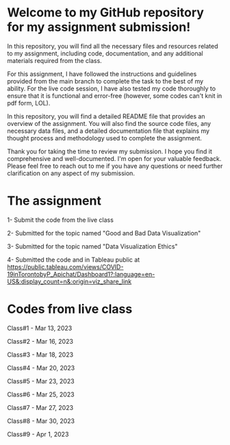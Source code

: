 # Welcome to my GitHub repository for my assignment submission! 

In this repository, you will find all the necessary files and resources related to my assignment, including code, documentation, and any additional materials required from the class.

For this assignment, I have followed the instructions and guidelines provided from the main branch to complete the task to the best of my ability. For the live code session, I have also tested my code thoroughly to ensure that it is functional and error-free (however, some codes can't knit in pdf form, LOL).

In this repository, you will find a detailed README file that provides an overview of the assignment. You will also find the source code files, any necessary data files, and a detailed documentation file that explains my thought process and methodology used to complete the assignment.

Thank you for taking the time to review my submission. I hope you find it comprehensive and well-documented. I'm open for your valuable feedback. Please feel free to reach out to me if you have any questions or need further clarification on any aspect of my submission.

# The assignment
1- Submit the code from the live class

2- Submitted for the topic named "Good and Bad Data Visualization"

3- Submitted for the topic named "Data Visualization Ethics"

4- Submitted the code and in Tableau public at https://public.tableau.com/views/COVID-19inTorontobyP_Apichat/Dashboard1?:language=en-US&:display_count=n&:origin=viz_share_link

# Codes from live class
Class#1 - Mar 13, 2023

Class#2 - Mar 16, 2023

Class#3 - Mar 18, 2023

Class#4 - Mar 20, 2023

Class#5 - Mar 23, 2023

Class#6 - Mar 25, 2023

Class#7 - Mar 27, 2023

Class#8 - Mar 30, 2023

Class#9 - Apr 1, 2023

